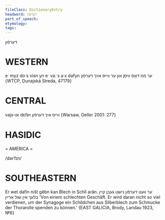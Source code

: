 ```yaml
---
fileClass: DictionaryEntry
headword: דערפֿון
part_of_speech: 
etymology: 
tags: 
---
```

דערפֿון

WESTERN
========

eˑ myz doˑs visn yn eˑ vaːˑs aˑx dəfyn ער מוז דאָס וויסן און ער ווייס אויך דערפֿון {WTCP, Dunajská Streda, 47179}

CENTRAL
========

vajs-ᵻx dɛfᵻn ווייס איך דערפֿון {Warsaw, Geller 2001: 277}

HASIDIC
=======
= AMERICA = 

/dərˈfɪn/

SOUTHEASTERN
==============

Er wet dafin ništ gêbn kan Blech in Schîl arân. ער וועט דערפֿון נישט געבן קיין בלעך אין שול אַרײַן  'Von einem schlechten Geschäft. Er wird daran nicht so viel verdienen, um der Synagoge ein Schildchen aus Silberblech zum Schmucke der Thorarolle spenden zu können.' {EAST GALICIA, Brody, Landau 1923, №6}